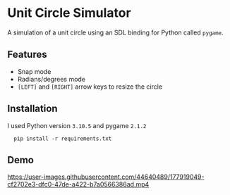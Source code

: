 
# Unit Circle Simulator

A simulation of a unit circle using an SDL binding for Python called `pygame`.


## Features

- Snap mode
- Radians/degrees mode
- `[LEFT]` and `[RIGHT]` arrow keys to resize the circle


## Installation

I used Python version `3.10.5` and pygame `2.1.2`

```
  pip install -r requirements.txt
```
    
## Demo

https://user-images.githubusercontent.com/44640489/177919049-cf2702e3-dfc0-47de-a422-b7a0566386ad.mp4
